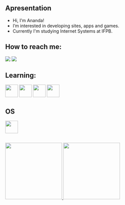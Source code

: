 ## Apresentation
- Hi, I’m Ananda!
- I’m interested in developing sites, apps and games.
- Currently I'm studying Internet Systems at IFPB.

## How to reach me:
<div>
<a href = "anandaguedesdoo@gmail.com"><img loading="lazy" src="https://img.shields.io/badge/Gmail-D14836?style=for-the-badge&logo=gmail&logoColor=white" target="_blank"></a>
<a href="https://www.linkedin.com/in/ananda-guedes" target="_blank"><img loading="lazy" src="https://img.shields.io/badge/-LinkedIn-%230077B5?style=for-the-badge&logo=linkedin&logoColor=white" target="_blank"></a>   
</div>

## Learning:
<link rel="stylesheet" href="https://cdn.jsdelivr.net/gh/devicons/devicon@v2.15.1/devicon.min.css"> 
<img loading="lazy" src="https://cdn.jsdelivr.net/gh/devicons/devicon/icons/css3/css3-original.svg" width="40" height="40"/> <img loading="lazy" src="https://cdn.jsdelivr.net/gh/devicons/devicon/icons/html5/html5-original.svg" width="40" height="40"/> <img loading="lazy" src="https://cdn.jsdelivr.net/gh/devicons/devicon/icons/javascript/javascript-original.svg" width="40" height="40"/> <img loading="lazy" src="https://cdn.jsdelivr.net/gh/devicons/devicon/icons/python/python-original.svg" width="40" height="40"/>

## OS
<img loading="lazy" src="https://cdn.jsdelivr.net/gh/devicons/devicon/icons/linux/linux-original.svg" width="40" height="40"/>

## 
<div>
<a href="https://github.com/agu3des">
<img loading="lazy" height="180em" src="https://github-readme-stats.vercel.app/api/top-langs/?username=agu3des&layout=compact&langs_count=7&theme=dracula"/>
<img loading="lazy" height="180em" src="https://github-readme-stats.vercel.app/api?username=agu3des&show_icons=true&theme=dracula&include_all_commits=true&count_private=true"/>
</div>

